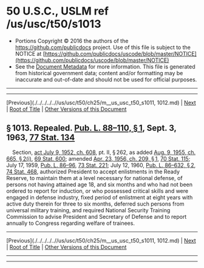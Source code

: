 ---
---

# 50 U.S.C., USLM ref /us/usc/t50/s1013

* Portions Copyright © 2016 the authors of the https://github.com/publicdocs project.
  Use of this file is subject to the NOTICE at [https://github.com/publicdocs/uscode/blob/master/NOTICE](https://github.com/publicdocs/uscode/blob/master/NOTICE)
* See the [Document Metadata](././../../../..//README.md) for more information.
  This file is generated from historical government data; content and/or formatting may be inaccurate and out-of-date and should not be used for official purposes.

----------
----------

[Previous](./../../../..//us/usc/t50/ch25/m__us_usc_t50_s1011, 1012.md) | [Next](./../../../..//us/usc/t50/ch25/m__us_usc_t50_s1014.md) | [Root of Title](./../../../../) | [Other Versions of this Document](https://publicdocs.github.io/go/links?ns=uslm&ref=%2Fus%2Fusc%2Ft50%2Fs1013)

## § 1013. Repealed. [Pub. L. 88–110, § 1][/us/pl/88/110/s1], Sept. 3, 1963, [77 Stat. 134][/us/stat/77/134]

    Section, [act July 9, 1952, ch. 608][/us/act/1952-07-09/ch608], pt. II, § 262, as added [Aug. 9, 1955, ch. 665, § 2(i)][/us/act/1955-08-09/ch665/s2/i], [69 Stat. 600][/us/stat/69/600]; amended [Apr. 23, 1956, ch. 209, § 1][/us/act/1956-04-23/ch209/s1], [70 Stat. 115][/us/stat/70/115]; July 17, 1959, [Pub. L. 86–96][/us/pl/86/96], [73 Stat. 221][/us/stat/73/221]; July 12, 1960, [Pub. L. 86–632, § 2][/us/pl/86/632/s2], [74 Stat. 468][/us/stat/74/468], authorized President to accept enlistments in the Ready Reserve, to maintain them at a level necessary for national defense, of persons not having attained age 18, and six months and who had not been ordered to report for induction, or who possessed critical skills and were engaged in defense industry, fixed period of enlistment at eight years with active duty therein for three to six months, deferred such persons from universal military training, and required National Security Training Commission to advise President and Secretary of Defense and to report annually to Congress regarding welfare of trainees.

----------

[Previous](./../../../..//us/usc/t50/ch25/m__us_usc_t50_s1011, 1012.md) | [Next](./../../../..//us/usc/t50/ch25/m__us_usc_t50_s1014.md) | [Root of Title](./../../../../) | [Other Versions of this Document](https://publicdocs.github.io/go/links?ns=uslm&ref=%2Fus%2Fusc%2Ft50%2Fs1013)

----------
----------

[/us/pl/88/110/s1]: https://publicdocs.github.io/go/links?ns=uslm&ref=%2Fus%2Fpl%2F88%2F110%2Fs1
[/us/stat/77/134]: https://publicdocs.github.io/go/links?ns=uslm&ref=%2Fus%2Fstat%2F77%2F134
[/us/act/1952-07-09/ch608]: https://publicdocs.github.io/go/links?ns=uslm&ref=%2Fus%2Fact%2F1952-07-09%2Fch608
[/us/act/1955-08-09/ch665/s2/i]: https://publicdocs.github.io/go/links?ns=uslm&ref=%2Fus%2Fact%2F1955-08-09%2Fch665%2Fs2%2Fi
[/us/stat/69/600]: https://publicdocs.github.io/go/links?ns=uslm&ref=%2Fus%2Fstat%2F69%2F600
[/us/act/1956-04-23/ch209/s1]: https://publicdocs.github.io/go/links?ns=uslm&ref=%2Fus%2Fact%2F1956-04-23%2Fch209%2Fs1
[/us/stat/70/115]: https://publicdocs.github.io/go/links?ns=uslm&ref=%2Fus%2Fstat%2F70%2F115
[/us/pl/86/96]: https://publicdocs.github.io/go/links?ns=uslm&ref=%2Fus%2Fpl%2F86%2F96
[/us/stat/73/221]: https://publicdocs.github.io/go/links?ns=uslm&ref=%2Fus%2Fstat%2F73%2F221
[/us/pl/86/632/s2]: https://publicdocs.github.io/go/links?ns=uslm&ref=%2Fus%2Fpl%2F86%2F632%2Fs2
[/us/stat/74/468]: https://publicdocs.github.io/go/links?ns=uslm&ref=%2Fus%2Fstat%2F74%2F468


